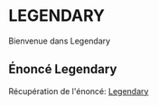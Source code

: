 # LEGENDARY
Bienvenue dans Legendary
## Énoncé Legendary  

Récupération de l'énoncé: [Legendary](https://github.com/AFCI-DWWM01-2023/LEGENDARY.git)  
